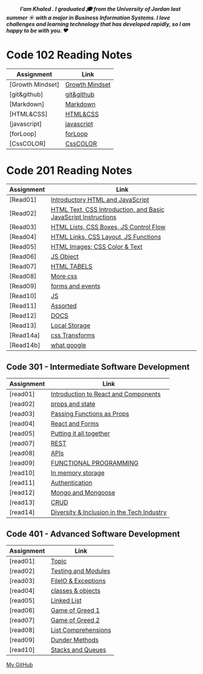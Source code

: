 
##### &nbsp; &nbsp;&nbsp; &nbsp;&nbsp; &nbsp;&nbsp;  I'am Khaled . I graduated 🎓 from the University of Jordan last summer ☀️ with a major in Business Information Systems. I love challenges and learning technology that has developed rapidly, so I am happy to be with you. ❤️

# Code 102 Reading Notes

| Assignment             | Link                |
| ------------     | ----------------------------|
|[Growth Mindset]  |[Growth Mindset](102/readme1.md)|
|[git&github]      |[git&github](102/readme2.md)  |
|[Markdown]        |[Markdown](102/readme3.md)  |
|[HTML&CSS]        |[HTML&CSS](102/readme4.md) |
|[javascript]      |[javascript](102/readme5.md)|
|[forLoop]         |[forLoop](102/readme6.md)   |
|[CssCOLOR]       |[CssCOLOR](102/readme7.md)|


# Code 201 Reading Notes

| Assignment           | Link                 |
| ------------     | ----------------------------|
|[Read01]          |[Introductory HTML and JavaScript](201/Read01.md)|
|[Read02]          |[HTML Text, CSS Introduction, and Basic JavaScript Instructions](201/Read02.md)  |
|[Read03]          |[HTML Lists, CSS Boxes, JS Control Flow](201/Read03.md)  |
|[Read04]          |[HTML Links, CSS Layout, JS Functions](201/Read04.md) |
|[Read05]          |[HTML Images; CSS Color & Text](201/Read05.md)|
|[Read06]          |[JS Object](201/Read06.md)   |
|[Read07]          |[HTML TABELS](201/Read07.md)|
|[Read08]          |[More css](201/Read08.md)|
|[Read09]          |[forms and events](201/Read09.md)  |
|[Read10]          |[JS ](201/Read10.md)  |
|[Read11]          |[Assorted](201/Read11.md) |
|[Read12]          |[DOCS](201/Read12.md)|
|[Read13]          |[Local Storage](201/Read13.md)   |
|[Read14a]         |[css Transforms](201/Read14a.md)|
|[Read14b]         |[what google](201/Read14b.md)|


## Code 301 - Intermediate Software Development

| Assignment           | Link                 |
| ------------         |    ----------------------------|
|[read01]               |[Introduction to React and Components](301/read01.md)|
|[read02]               |[props and state](301/read02.md)|
|[read03]               |[Passing Functions as Props](301/read03.md)|
|[read04]               |[React and Forms](301/read04.md)|
|[read05]               |[Putting it all together](301/read05.md)|
|[read07]               |[REST](301/read07.md)|
|[read08]               |[APIs](301/read08.md)|
|[read09]               |[FUNCTIONAL PROGRAMMING](301/read09.md)|
|[read10]               |[In memory storage](301/read10.md)|
|[read11]               |[Authentication](301/read11.md)|
|[read12]               |[Mongo and Mongoose](301/read12.md)|
|[read13]               |[CRUD](301/read13.md)|
|[read14]               |[Diversity & Inclusion in the Tech Industry](301/read14.md)|




## Code 401 - Advanced Software Development

| Assignment           | Link                 |
| ------------         |    ----------------------------|
|[read01]               |[Topic](401/read01.md)|
|[read02]               |[Testing and Modules](401/read02.md)|
|[read03]               |[FileIO & Exceptions](401/read03.md)|
|[read04]               |[classes & objects](401/read04.md)|
|[read05]               |[Linked List](401/read05.md)|
|[read06]               |[Game of Greed 1](401/read06.md)|
|[read07]               |[Game of Greed 2](401/read07.md)|
|[read08]               |[List Comprehensions](401/read08.md)|
|[read09]               |[Dunder Methods](401/read09.md)|
|[read10]               |[Stacks and Queues](401/read10.md)|

[My GitHub ](https://github.com/khaledshishani32)

